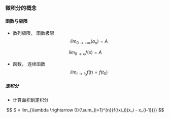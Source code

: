 ### 微积分的概念

#### 函数与极限

- 数列极限， 函数极限
  $$
  lim_{0 \rightarrow +\infty}(a_n) = A
  $$
  
$$
  lim_{0 \rightarrow a}{f(x)} = A
$$
  
- 函数， 连续函数
  $$
  lim_{t \rightarrow t_0}{f(t)} = f(t_0)
  $$
  

##### 定积分

- 计算面积到定积分

$$
S = lim_{\lambda \rightarrow 0}{\sum_{i=1}^{n}{f(\xi_i)(x_i - x_{i-1})}}
$$


